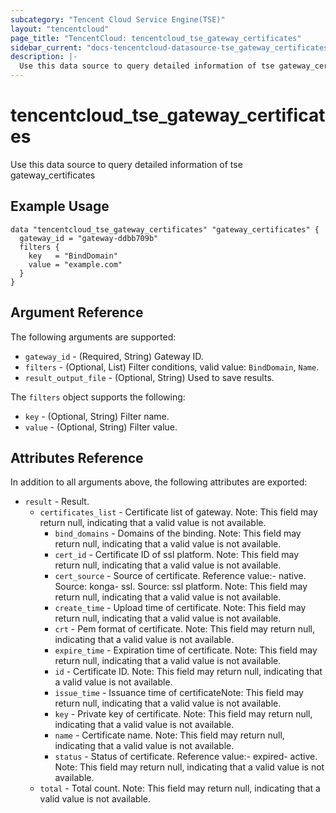 ```yaml
---
subcategory: "Tencent Cloud Service Engine(TSE)"
layout: "tencentcloud"
page_title: "TencentCloud: tencentcloud_tse_gateway_certificates"
sidebar_current: "docs-tencentcloud-datasource-tse_gateway_certificates"
description: |-
  Use this data source to query detailed information of tse gateway_certificates
---
```


# tencentcloud_tse_gateway_certificates

Use this data source to query detailed information of tse gateway_certificates

## Example Usage

```hcl
data "tencentcloud_tse_gateway_certificates" "gateway_certificates" {
  gateway_id = "gateway-ddbb709b"
  filters {
    key   = "BindDomain"
    value = "example.com"
  }
}
```

## Argument Reference

The following arguments are supported:

* `gateway_id` - (Required, String) Gateway ID.
* `filters` - (Optional, List) Filter conditions, valid value: `BindDomain`, `Name`.
* `result_output_file` - (Optional, String) Used to save results.

The `filters` object supports the following:

* `key` - (Optional, String) Filter name.
* `value` - (Optional, String) Filter value.

## Attributes Reference

In addition to all arguments above, the following attributes are exported:

* `result` - Result.
  * `certificates_list` - Certificate list of gateway. Note: This field may return null, indicating that a valid value is not available.
    * `bind_domains` - Domains of the binding. Note: This field may return null, indicating that a valid value is not available.
    * `cert_id` - Certificate ID of ssl platform. Note: This field may return null, indicating that a valid value is not available.
    * `cert_source` - Source of certificate. Reference value:- native. Source: konga- ssl. Source: ssl platform. Note: This field may return null, indicating that a valid value is not available.
    * `create_time` - Upload time of certificate. Note: This field may return null, indicating that a valid value is not available.
    * `crt` - Pem format of certificate. Note: This field may return null, indicating that a valid value is not available.
    * `expire_time` - Expiration time of certificate. Note: This field may return null, indicating that a valid value is not available.
    * `id` - Certificate ID. Note: This field may return null, indicating that a valid value is not available.
    * `issue_time` - Issuance time of certificateNote: This field may return null, indicating that a valid value is not available.
    * `key` - Private key of certificate. Note: This field may return null, indicating that a valid value is not available.
    * `name` - Certificate name. Note: This field may return null, indicating that a valid value is not available.
    * `status` - Status of certificate. Reference value:- expired- active. Note: This field may return null, indicating that a valid value is not available.
  * `total` - Total count. Note: This field may return null, indicating that a valid value is not available.


